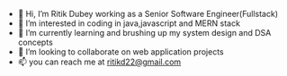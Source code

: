- 👋 Hi, I’m Ritik Dubey working as a Senior Software Engineer(Fullstack)
- 👀 I’m interested in coding in java,javascript and MERN stack
- 🌱 I’m currently learning and brushing up my system design and DSA concepts 
- 💞️ I’m looking to collaborate on web application projects
- 📫 you can reach me at ritikd22@gmail.com

<!---
Ritik-Dubey-29/Ritik-Dubey-29 is a ✨ special ✨ repository because its `README.md` (this file) appears on your GitHub profile.
You can click the Preview link to take a look at your changes.
--->
